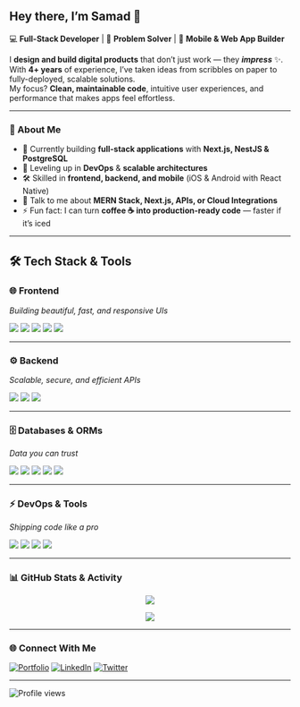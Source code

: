 ## Hey there, I’m Samad 👋

💻 **Full-Stack Developer** | 🚀 **Problem Solver** | 📱 **Mobile & Web App Builder**  

I **design and build digital products** that don’t just work — they _**impress**_ ✨.  
With **4+ years** of experience, I’ve taken ideas from scribbles on paper to fully-deployed, scalable solutions.  
My focus? **Clean, maintainable code**, intuitive user experiences, and performance that makes apps feel effortless.  

---

### 🚀 About Me
- 🔭 Currently building **full-stack applications** with **Next.js, NestJS & PostgreSQL**
- 🌱 Leveling up in **DevOps** & **scalable architectures**
- 🛠 Skilled in **frontend, backend, and mobile** (iOS & Android with React Native)
- 💬 Talk to me about **MERN Stack, Next.js, APIs, or Cloud Integrations**
- ⚡ Fun fact: I can turn **coffee ☕ into production-ready code** — faster if it’s iced 

---

## 🛠 Tech Stack & Tools  


### 🌐 Frontend  
*Building beautiful, fast, and responsive UIs*  
<p align="left">
  <img src="https://img.shields.io/badge/React-20232A?style=for-the-badge&logo=react&logoColor=61DAFB" />
  <img src="https://img.shields.io/badge/Next.js-000000?style=for-the-badge&logo=nextdotjs&logoColor=white" />
  <img src="https://img.shields.io/badge/React_Native-20232A?style=for-the-badge&logo=react&logoColor=61DAFB" />
  <img src="https://img.shields.io/badge/Zustand-000000?style=for-the-badge&logo=zustand&logoColor=white" />
  <img src="https://img.shields.io/badge/Tailwind_CSS-38B2AC?style=for-the-badge&logo=tailwind-css&logoColor=white" />
</p>

---

### ⚙️ Backend  
*Scalable, secure, and efficient APIs*  
<p align="left">
  <img src="https://img.shields.io/badge/Node.js-339933?style=for-the-badge&logo=nodedotjs&logoColor=white" />
  <img src="https://img.shields.io/badge/NestJS-E0234E?style=for-the-badge&logo=nestjs&logoColor=white" />
  <img src="https://img.shields.io/badge/Express-000000?style=for-the-badge&logo=express&logoColor=white" />
</p>

---

### 🗄 Databases & ORMs  
*Data you can trust*  
<p align="left">
  <img src="https://img.shields.io/badge/MongoDB-47A248?style=for-the-badge&logo=mongodb&logoColor=white" />
  <img src="https://img.shields.io/badge/PostgreSQL-4169E1?style=for-the-badge&logo=postgresql&logoColor=white" />
  <img src="https://img.shields.io/badge/Prisma-2D3748?style=for-the-badge&logo=prisma&logoColor=white" />
  <img src="https://img.shields.io/badge/Drizzle-FFD43B?style=for-the-badge&logo=drizzle&logoColor=black" />
  <img src="https://img.shields.io/badge/Supabase-3FCF8E?style=for-the-badge&logo=supabase&logoColor=white" />
</p>

---

### ⚡ DevOps & Tools  
*Shipping code like a pro*  
<p align="left">
  <img src="https://img.shields.io/badge/Docker-2496ED?style=for-the-badge&logo=docker&logoColor=white" />
  <img src="https://img.shields.io/badge/JavaScript-F7DF1E?style=for-the-badge&logo=javascript&logoColor=black" />
  <img src="https://img.shields.io/badge/TypeScript-007ACC?style=for-the-badge&logo=typescript&logoColor=white" />
  <img src="https://img.shields.io/badge/Python-3776AB?style=for-the-badge&logo=python&logoColor=white" />
</p>


---

### 📊 GitHub Stats & Activity

<p align="center">
  <img src="https://github-readme-stats.vercel.app/api?username=thesamadazeez&show_icons=true&theme=tokyonight&count_private=true" />
</p>

<p align="center">
    <img src="https://github-readme-stats.vercel.app/api/top-langs/?username=thesamadazeez&layout=compact&theme=tokyonight" />
</p>

---

### 🌐 Connect With Me  
[![Portfolio](https://img.shields.io/badge/Portfolio-000?style=for-the-badge&logo=About.me&logoColor=white)](https://github.com/TheSamadAzeez) [![LinkedIn](https://img.shields.io/badge/LinkedIn-0077B5?style=for-the-badge&logo=linkedin&logoColor=white)](https://github.com/TheSamadAzeez) [![Twitter](https://img.shields.io/badge/Twitter-1DA1F2?style=for-the-badge&logo=twitter&logoColor=white)](https://github.com/TheSamadAzeez)  

---

![Profile views](https://komarev.com/ghpvc/?username=thesamadazeez&color=blue&style=flat-square)
